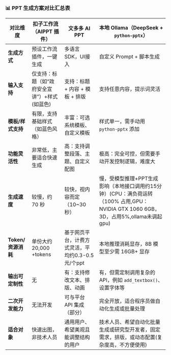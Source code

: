 ### 📊 PPT 生成方案对比汇总表

| 对比维度           | 扣子工作流（AIPPT 插件）                      | 文多多 AI PPT                                     | 本地 Ollama（DeepSeek + `python-pptx`）                      |
| ------------------ | --------------------------------------------- | ------------------------------------------------- | ------------------------------------------------------------ |
| **生成方式**       | 预设工作流插件，一键生成                      | 多语言SDK，UI接入                                 | 自定义 Prompt + 脚本生成                                     |
| **输入支持**       | 仅支持：标题（如“政府安全宣讲”）+样式(如蓝色) | 支持：标题 + 内容 + 模板 + 排版                   | 支持任意内容，提示词灵活                                     |
| **模板/样式支持**  | 有限，支持基础样式（如蓝色风格）              | 丰富：可选系统模板、自定义模板                    | 样式单一，需手动用 `python-pptx` 添加                        |
| **功能灵活性**     | 非常低，主要适合快速生成                      | 高：支持调整段落、主题、自定义配图                | 极高：完全可控，但需要手动开发控制逻辑，难度大               |
| **生成速度**       | 较慢，约 70 秒                                | 较快，视内容而定（10~30 秒）                      | 慢，受模型推理+PPT生成影响（本地接口调用约15分钟）(CPU：满负荷运转（100% 占用,GPU：NVIDIA GTX 1060 6GB，3D，占用5%,ollama未调起gpu) |
| **Token/资源消耗** | 单份大约 20,000 +tokens                       | 基于网页平台，计费方式灵活，平均约0.3-0.5元/个ppt | 本地推理消耗显存，8B 模型至少需 16GB+ 显存                   |
| **输出可定制性**   | 无                                            | 有：支持修改文本、排版、动画                      | 有，但需定制调用复杂的 API，例如 `add_textbox()`、设置字体等 |
| **二次开发能力**   | 无法开发                                      | 可与平台 API 集成（部分）                         | 完全开放，适合程序员做自动化生成或批量处理                   |
| **适合对象**       | 快速出图，非技术人员                          | 通用用户、希望美观且能调整结构的用户              | 技术人员、希望自动化批量生成或研究型开发者，固定需求，排版，或动态配置(复杂度高，不方便使用) |

### 
